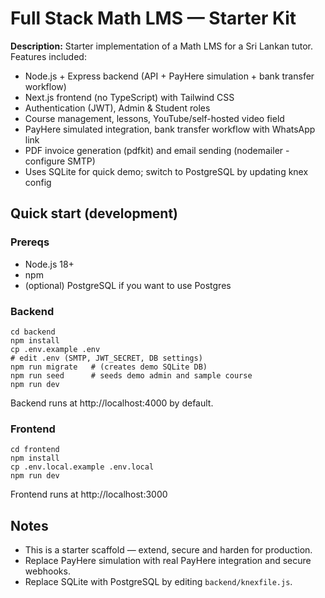 # Full Stack Math LMS — Starter Kit
**Description:** Starter implementation of a Math LMS for a Sri Lankan tutor.
Features included:
- Node.js + Express backend (API + PayHere simulation + bank transfer workflow)
- Next.js frontend (no TypeScript) with Tailwind CSS
- Authentication (JWT), Admin & Student roles
- Course management, lessons, YouTube/self-hosted video field
- PayHere simulated integration, bank transfer workflow with WhatsApp link
- PDF invoice generation (pdfkit) and email sending (nodemailer - configure SMTP)
- Uses SQLite for quick demo; switch to PostgreSQL by updating knex config

## Quick start (development)
### Prereqs
- Node.js 18+
- npm
- (optional) PostgreSQL if you want to use Postgres

### Backend
```
cd backend
npm install
cp .env.example .env
# edit .env (SMTP, JWT_SECRET, DB settings)
npm run migrate   # (creates demo SQLite DB)
npm run seed      # seeds demo admin and sample course
npm run dev
```
Backend runs at http://localhost:4000 by default.

### Frontend
```
cd frontend
npm install
cp .env.local.example .env.local
npm run dev
```
Frontend runs at http://localhost:3000

## Notes
- This is a starter scaffold — extend, secure and harden for production.
- Replace PayHere simulation with real PayHere integration and secure webhooks.
- Replace SQLite with PostgreSQL by editing `backend/knexfile.js`.

